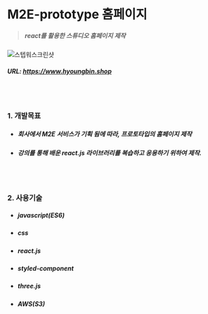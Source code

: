 # M2E-prototype 홈페이지

> ##### react를 활용한 스튜디오 홈페이지 제작
![스텝워스크린샷](https://user-images.githubusercontent.com/108599126/219304142-4fd0bb6f-4ed1-46f2-a291-5fefead1241d.PNG)
##### URL: https://www.hyoungbin.shop
<br/><br/>
### 1. 개발목표
* ##### 회사에서 M2E 서비스가 기획 됨에 따라, 프로토타입의 홈페이지 제작 
* ##### 강의를 통해 배운 react.js 라이브러리를 복습하고 응용하기 위하여 제작.
<br/><br/>
### 2. 사용기술
* ##### javascript(ES6)
* ##### css
* ##### react.js
* ##### styled-component
* ##### three.js
* ##### AWS(S3)
